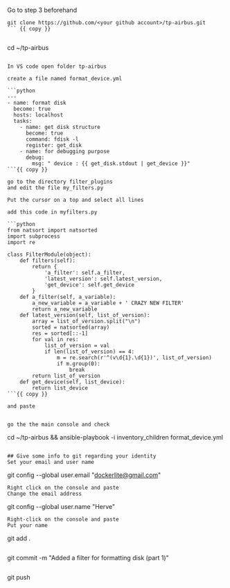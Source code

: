 Go to step 3 beforehand

```
git clone https://github.com/<your github account>/tp-airbus.git
``` {{ copy }}


```
cd ~/tp-airbus 
``` {{ execute T1 }}

In VS code open folder tp-airbus

create a file named format_device.yml 

```python
---
- name: format disk
  become: true
  hosts: localhost
  tasks:
    - name: get disk structure
      become: true
      command: fdisk -l
      register: get_disk
    - name: for debugging purpose
      debug:
        msg: " device : {{ get_disk.stdout | get_device }}"
```{{ copy }}

go to the directory filter_plugins  
and edit the file my_filters.py

Put the cursor on a top and select all lines   

add this code in myfilters.py

```python
from natsort import natsorted
import subprocess
import re

class FilterModule(object):
    def filters(self):
        return {
            'a_filter': self.a_filter,
            'latest_version': self.latest_version,
            'get_device': self.get_device
        }
    def a_filter(self, a_variable):
        a_new_variable = a_variable + ' CRAZY NEW FILTER'
        return a_new_variable
    def latest_version(self, list_of_version):
        array = list_of_version.split("\n")
        sorted = natsorted(array)
        res = sorted[::-1]
        for val in res:
            list_of_version = val
            if len(list_of_version) == 4:
                m = re.search(r'^(v\d{1}.\d{1})', list_of_version)
                if m.group(0):
                    break
        return list_of_version
    def get_device(self, list_device):
        return list_device 
```{{ copy }}

and paste 


go the the main console and check 

```
cd ~/tp-airbus &&
ansible-playbook -i inventory_children format_device.yml
```{{ execute T1}}

## Give some info to git regarding your identity
Set your email and user name
```
git config --global user.email "dockerlite@gmail.com"
```{{ copy }}
Right click on the console and paste  
Change the email address   
```
git config --global user.name "Herve"
```{{ copy }}
Right-click on the console and paste   
Put your name   

```
git add . 
```{{ execute T1 }}

```
git commit -m "Added a filter for formatting disk (part 1)"
```{{ execute T1 }}

```
git push
```{{ execute T1 }}




